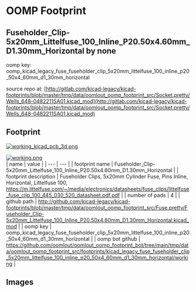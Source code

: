 # OOMP Footprint  
## Fuseholder_Clip-5x20mm_Littelfuse_100_Inline_P20.50x4.60mm_D1.30mm_Horizontal  by none  
  
oomp key: oomp_kicad_legacy_fuse_fuseholder_clip_5x20mm_littelfuse_100_inline_p20_50x4_60mm_d1_30mm_horizontal  
  
source repo at: [http://gitlab.com/kicad-legacy/kicad-footprints/blob/master/tmp/data/oomlout_oomp_footprint_src/Socket.pretty/Wells_648-0482211SA01.kicad_mod](http://gitlab.com/kicad-legacy/kicad-footprints/blob/master/tmp/data/oomlout_oomp_footprint_src/Socket.pretty/Wells_648-0482211SA01.kicad_mod)  
## Footprint  
  
[![working_kicad_pcb_3d.png](working_kicad_pcb_3d_600.png)](working_kicad_pcb_3d.png)  
  
[![working.png](working_600.png)](working.png)  
| name | value | 
| --- | --- | 
| footprint name | Fuseholder_Clip-5x20mm_Littelfuse_100_Inline_P20.50x4.60mm_D1.30mm_Horizontal | 
| footprint description | Fuseholder Clips, 5x20mm Cylinder Fuse, Pins Inline, Horizontal, Littelfuse 100, https://m.littelfuse.com/~/media/electronics/datasheets/fuse_clips/littelfuse_fuse_clip_100_445_030_520_datasheet.pdf.pdf | 
| number of pads | 4 | 
| github path | http://github.com/kicad-legacy/kicad-footprints/blob/master/tmp/data/oomlout_oomp_footprint_src/Fuse.pretty/Fuseholder_Clip-5x20mm_Littelfuse_100_Inline_P20.50x4.60mm_D1.30mm_Horizontal.kicad_mod | 
| oomp key | oomp_kicad_legacy_fuse_fuseholder_clip_5x20mm_littelfuse_100_inline_p20_50x4_60mm_d1_30mm_horizontal | 
| oomp bot github | https://github.com/oomlout/oomlout_oomp_footprint_bot/tree/main/tmp/data/oomlout_oomp_footprint_src/footprints/kicad_legacy_fuse_fuseholder_clip_5x20mm_littelfuse_100_inline_p20_50x4_60mm_d1_30mm_horizontal/working | 
## Images  
